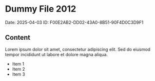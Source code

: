 # Dummy File 2012

Date: 2025-04-03
ID: F00E2AB2-DD02-43A0-8B51-90F4D0C3D9F1

## Content

Lorem ipsum dolor sit amet, consectetur adipiscing elit.
Sed do eiusmod tempor incididunt ut labore et dolore magna aliqua.

* Item 1
* Item 2
* Item 3
